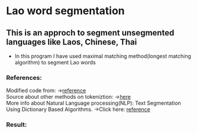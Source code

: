 # Lao word segmentation 
## This is an approch to segment unsegmented languages like Laos, Chinese, Thai
* In this program I have used maximal matching method(longest matching algorithm) to segment Lao words

### References:

Modified code from: ->[reference](https://medium.com/@anshul16/maximum-matching-word-segmentation-algorithm-python-code-3444fe4bd6f9) <br>
Source about other methods on tokeniztion: ->[here](https://www.academia.edu/265589/A_Comparative_Study_on_Thai_Word_Segmentation_Approaches) <br>
More info about Natural Language processing(NLP): Text Segmentation Using Dictionary Based Algorithms. ->Click here: [reference](https://medium.com/@phylypo/nlp-text-segmentation-using-dictionary-based-algorithms-6d0a45a76c08)


### Result:

